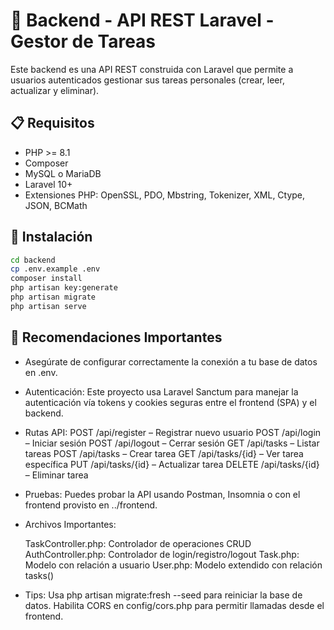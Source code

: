 # 🐘 Backend - API REST Laravel - Gestor de Tareas

Este backend es una API REST construida con Laravel que permite a usuarios autenticados gestionar sus tareas personales (crear, leer, actualizar y eliminar).

## 📋 Requisitos

- PHP >= 8.1
- Composer
- MySQL o MariaDB
- Laravel 10+
- Extensiones PHP: OpenSSL, PDO, Mbstring, Tokenizer, XML, Ctype, JSON, BCMath

## 🚀 Instalación

```bash
cd backend
cp .env.example .env
composer install
php artisan key:generate
php artisan migrate
php artisan serve

```

## 🚀 Recomendaciones Importantes

- Asegúrate de configurar correctamente la conexión a tu base de datos en .env.
- Autenticación: Este proyecto usa Laravel Sanctum para manejar la autenticación vía     tokens y cookies seguras entre el frontend (SPA) y el backend.
- Rutas API:
    POST /api/register – Registrar nuevo usuario
    POST /api/login – Iniciar sesión
    POST /api/logout – Cerrar sesión
    GET /api/tasks – Listar tareas
    POST /api/tasks – Crear tarea
    GET /api/tasks/{id} – Ver tarea específica
    PUT /api/tasks/{id} – Actualizar tarea
    DELETE /api/tasks/{id} – Eliminar tarea
- Pruebas: Puedes probar la API usando Postman, Insomnia o con el frontend provisto en ../frontend.
- Archivos Importantes:

    TaskController.php: Controlador de operaciones CRUD
    AuthController.php: Controlador de login/registro/logout
    Task.php: Modelo con relación a usuario
    User.php: Modelo extendido con relación tasks()
- Tips: 
    Usa php artisan migrate:fresh --seed para reiniciar la base de datos.
    Habilita CORS en config/cors.php para permitir llamadas desde el frontend.


